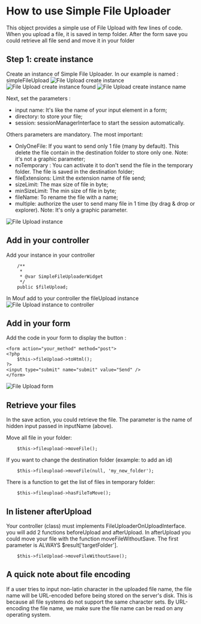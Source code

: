 How to use Simple File Uploader
===============================

This object provides a simple use of File Upload with few lines of code.
When you upload a file, it is saved in temp folder. After the form save you could retrieve all file send and move it in your folder

Step 1: create instance
-----------------------

Create an instance of Simple File Uploader. In our example is named : simpleFileUpload
![File Upload create instance](https://raw.github.com/thecodingmachine/html.widgets.fileuploaderwidget/2.0/doc/images/create_instance.png)
![File Upload create instance found](https://raw.github.com/thecodingmachine/html.widgets.fileuploaderwidget/2.0/doc/images/create_instance_found.png)
![File Upload create instance name](https://raw.github.com/thecodingmachine/html.widgets.fileuploaderwidget/2.0/doc/images/create_instance_name.png)

Next, set the parameters :
 - input name: It's like the name of your input element in a form;
 - directory: to store your file;
 - session: sessionManagerInterface to start the session automatically.


Others parameters are mandatory. The most important:
 - OnlyOneFile: If you want to send only 1 file (many by default). This delete the file contain in the destination folder to store only one. Note: it's not a graphic parameter;
 - noTemporary : You can activate it to don't send the file in the temporary folder. The file is saved in the destination folder;
 - fileExtensions: Limit the extension name of file send;
 - sizeLimit: The max size of file in byte;
 - minSizeLimit: The min size of file in byte;
 - fileName: To rename the file with a name;
 - multiple: authorize the user to send many file in 1 time (by drag & drop or explorer). Note: It's only a graphic parameter.

![File Upload instance](https://raw.github.com/thecodingmachine/html.widgets.fileuploaderwidget/2.0/doc/images/instance.png)


Add in your controller
----------------------
Add your instance in your controller
```
	/**
	 *
	 * @var SimpleFileUploaderWidget
	 */
	public $fileUpload;
```

In Mouf add to your controller the fileUpload instance
![File Upload instance to controller](https://raw.github.com/thecodingmachine/html.widgets.fileuploaderwidget/2.0/doc/images/controller.png)

Add in your form
------------------------
Add the code in your form to display the button :

```
<form action="your_method" method="post">
<?php
	$this->fileUpload->toHtml();
?>
<input type="submit" name="submit" value="Send" />
</form>
```
![File Upload form](https://raw.github.com/thecodingmachine/html.widgets.fileuploaderwidget/2.0/doc/images/form.png)

Retrieve your files
---------------------------
In the save action, you could retrieve the file. The parameter is the name of hidden input passed in inputName (above).

Move all file in your folder:
```
	$this->fileupload->moveFile();
```
If you want to change the destination folder (example: to add an id)
```
	$this->fileupload->moveFile(null, 'my_new_folder');
```

There is a function to get the list of files in temporary folder:
```
	$this->fileupload->hasFileToMove();
```

In listener afterUpload
-----------------------
Your controller (class) must implements FileUploaderOnUploadInterface. you will add 2 functions beforeUpload and afterUpload.
In afterUpload you could move your file with the function moveFileWithoutSave. The first parameter is ALWAYS $result['targetFolder'].
```
	$this->fileUpload->moveFileWithoutSave();
```

A quick note about file encoding
-----------------------
If a user tries to input non-latin character in the uploaded file name, the file name will be URL-encoded before being
stored on the server's disk. This is because all file systems do not support the same character sets. By URL-encoding the
file name, we make sure the file name can be read on any operating system.